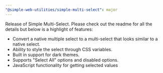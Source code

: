 ```yaml
---
"@simple-web-utilities/simple-multi-select": major
---
```


Release of Simple Multi-Select. Please check out the readme for all the details but below is a highlight of features: 

- Convert a native multiple select to a multi-select that looks similar to a native select. 
- Ability to style the select through CSS variables. 
- Built in support for dark themes. 
- Supports "Select All" options and disabled options. 
- JavaScript functionality for getting selected values
